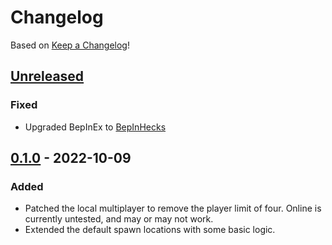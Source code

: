 # Changelog
Based on [Keep a Changelog](https://keepachangelog.com/en/1.0.0/)!

## [Unreleased]
### Fixed
 - Upgraded BepInEx to [BepInHecks](https://github.com/cobwebsh/BepInEx)

## [0.1.0] - 2022-10-09
### Added
 - Patched the local multiplayer to remove the player limit of four. Online is currently untested, and may or may not work.
 - Extended the default spawn locations with some basic logic.

 [Unreleased]: https://github.com/Senyksia/InfiniteFriends/compare/v0.1.0...HEAD
 [0.1.0]: https://github.com/Senyksia/InfiniteFriends/releases/tag/v0.1.0